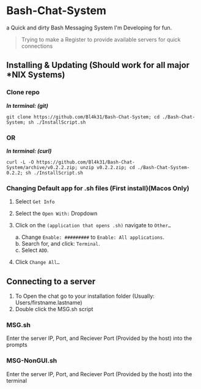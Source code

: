 # Bash-Chat-System

a Quick and dirty Bash Messaging System I'm Developing for fun.

> Trying to make a Register to provide available servers for quick connections

## Installing & Updating (Should work for all major *NIX Systems)

### Clone repo

**_In terminal: (git)_**
 ```
 git clone https://github.com/Bl4k31/Bash-Chat-System; cd ./Bash-Chat-System; sh ./InstallScript.sh
```

### OR

**_In terminal: (curl)_**
 ```
 curl -L -O https://github.com/Bl4k31/Bash-Chat-System/archive/v0.2.2.zip; unzip v0.2.2.zip; cd ./Bash-Chat-System-0.2.2; sh ./InstallScript.sh
```

### Changing Default app for .sh files (First install)(Macos Only)

1. Select `Get Info`
2. Select the `Open With:` Dropdown
3. Click on the `(application that opens .sh)` navigate to `Other…`

    a. Change `Enable: #########` to `Enable: All applications`.\
    b. Search for, and click: `Terminal`.\
    c. Select `ADD`.
4. Click `Change All…`

## Connecting to a server

1. To Open the chat go to your installation folder (Usually: Users/firstname.lastname)
2. Double click the MSG.sh script

### MSG.sh

Enter the server IP, Port, and Reciever Port (Provided by the host) into the prompts

### MSG-NonGUI.sh

Enter the server IP, Port, and Reciever Port (Provided by the host) into the terminal

